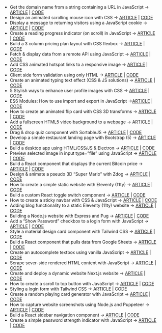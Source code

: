- Get the domain name from a string containing a URL in JavaScript -> [ARTICLE](https://www.michaelburrows.xyz/get-domain-name-url-javascript/) | [CODE](https://github.com/michael-burrows-github/blog/tree/master/2020/001%20-%20Get%20the%20domain%20name%20from%20a%20string%20containing%20a%20URL%20in%20JavaScript)
- Design an animated scrolling mouse icon with CSS -> [ARTICLE](https://www.michaelburrows.xyz/animated-scrolling-mouse-icon/) | [CODE](https://github.com/michael-burrows-github/blog/tree/master/2020/002%20-%20Design%20an%20animated%20scrolling%20mouse%20icon%20with%20CSS)
- Display a message to returning visitors using a JavaScript cookie -> [ARTICLE](https://www.michaelburrows.xyz/repeat-visitor-cookie-message/) | [CODE](https://github.com/michael-burrows-github/blog/tree/master/2020/003%20-%20Display%20a%20message%20to%20repeat%20visitors%20using%20a%20JavaScript%20cookie)
- Create a reading progress indicator (on scroll) in JavaScript -> [ARTICLE](https://www.michaelburrows.xyz/reading-progress-indicator/) | [CODE](https://github.com/michael-burrows-github/blog/tree/master/2020/004%20-%20Create%20a%20reading%20progress%20indicator%20(on%20scroll)%20in%20JavaScript)
- Build a 3 column pricing plan layout with CSS flexbox  -> [ARTICLE](https://www.michaelburrows.xyz/3-column-layout-css-flexbox/) | [CODE](https://github.com/michael-burrows-github/blog/tree/master/2020/005%20-%20Build%20a%203%20column%20pricing%20plan%20layout%20with%20CSS%20flexbox%20)
- Fetch & display data from a remote API using JavaScript -> [ARTICLE](https://www.michaelburrows.xyz/fetch-display-api-data-javascript/) | [CODE](https://github.com/michael-burrows-github/blog/tree/master/2020/006%20-%20Fetch%20%26%20display%20data%20from%20a%20remote%20API%20using%20JavaScript)
- Add CSS animated hotspot links to a responsive image -> [ARTICLE](https://www.michaelburrows.xyz/responsive-hotspot-links/) | [CODE](https://github.com/michael-burrows-github/blog/tree/master/2020/007%20-%20Add%20CSS%20animated%20hotspot%20links%20to%20a%20responsive%20image) 
- Client side form validation using only HTML -> [ARTICLE](https://www.michaelburrows.xyz/html-form-validation/) | [CODE](https://github.com/michael-burrows-github/blog/tree/master/2020/008%20-%20Client%20side%20form%20validation%20using%20only%20HTML)
- Create an animated typing text effect (CSS & JS solutions) -> [ARTICLE](https://www.michaelburrows.xyz/animated-typing-text-effect/) | [CODE](https://github.com/michael-burrows-github/blog/tree/master/2020/009%20-%20Create%20an%20animated%20typing%20text%20effect%20(CSS%20%26%20JS%20solutions))
- 5 Stylish ways to enhance user profile images with CSS -> [ARTICLE](https://www.michaelburrows.xyz/stylish-ways-to-enhance-profile-images/) | [CODE](https://github.com/michael-burrows-github/blog/tree/master/2020/010%20-%205%20Stylish%20ways%20to%20enhance%20user%20profile%20images%20with%20CSS)
- ES6 Modules: How to use import and export in JavaScript ->[ARTICLE](https://www.michaelburrows.xyz/es6-modules-import-export/) | [CODE](https://github.com/michael-burrows-github/blog/tree/master/2020/011%20-%20ES6%20Modules:%20How%20to%20use%20import%20and%20export%20in%20JavaScript)
- How to create an animated flip card with CSS 3D transforms -> [ARTICLE](https://www.michaelburrows.xyz/flip-card-css/) | [CODE](https://github.com/michael-burrows-github/blog/tree/master/2020/012%20-%20How%20to%20create%20an%20animated%20flip%20card%20with%20CSS%203D%20transforms)
- Add a fullscreen HTML5 video background to a webpage -> [ARTICLE](https://www.michaelburrows.xyz/fullscreen-video-background/) | [CODE](https://github.com/michael-burrows-github/blog/tree/master/2020/013%20-%20Add%20a%20fullscreen%20HTML5%20video%20background%20to%20a%20webpage)
- Drag & drop quiz component with SortableJS -> [ARTICLE](https://www.michaelburrows.xyz/sortable-drag-drop/) | [CODE](https://github.com/michael-burrows-github/blog/tree/master/2020/014%20-%20Drag%20%26%20drop%20quiz%20component%20with%20SortableJS)
- Develop a simple restaurant landing page with Bootstrap (5) -> [ARTICLE](https://www.michaelburrows.xyz/restaurant-landing-page-bootstrap/) | [CODE](https://github.com/michael-burrows-github/blog/tree/master/Develop%20a%20simple%20restaurant%20landing%20page%20with%20Bootstrap%20(5))
- Build a desktop app using HTML/CSS/JS & Electron -> [ARTICLE](https://www.michaelburrows.xyz/electron-desktop-clock-app/) | [CODE](https://github.com/michael-burrows-github/blog/tree/master/Build%20a%20desktop%20app%20using%20HTML%2C%20CSS%2C%20JS%20%26%20Electron)
- Preview selected image in input type=”file” using JavaScript  -> [ARTICLE](https://www.michaelburrows.xyz/preview-selected-img-file-input-js/) | [CODE](https://github.com/michael-burrows-github/blog/tree/master/Preview%20selected%20image%20in%20input%20type%3D%E2%80%9Dfile%E2%80%9D%20using%20JavaScript)
- Build a React component that displays the current Bitcoin price -> [ARTICLE](https://www.michaelburrows.xyz/react-component-bitcoin-price/‎) | [CODE](https://github.com/michael-burrows-github/blog/tree/master/Build%20a%20React%20component%20that%20displays%20the%20current%20Bitcoin%20price)
- Design & animate a pseudo 3D “Super Mario” with Zdog -> [ARTICLE](https://www.michaelburrows.xyz/design-super-mario-zdog/) | [CODE](https://github.com/michael-burrows-github/blog/tree/master/Design%20%26%20animate%20a%20pseudo%203D%20%E2%80%9CSuper%20Mario%E2%80%9D%20with%20Zdog)
- How to create a simple static website with Eleventy (11ty) -> [ARTICLE](https://www.michaelburrows.xyz/create-static-website-eleventy/) | [CODE](https://github.com/michael-burrows-github/blog/tree/master/How%20to%20create%20a%20simple%20static%20website%20with%20Eleventy%20(11ty))
- Build a custom React toggle switch component -> [ARTICLE](https://www.michaelburrows.xyz/react-toggle-switch-component/) | [CODE](https://github.com/michael-burrows-github/blog/tree/master/Build%20a%20custom%20React%20toggle%20switch%20component)
- How to create a sticky navbar with CSS & JavaScript -> [ARTICLE](https://www.michaelburrows.xyz/sticky-navbar/) | [CODE](https://github.com/michael-burrows-github/blog/tree/master/How%20to%20create%20a%20sticky%20navbar%20with%20CSS%20%26%20JavaScript)
- Adding blog functionality to a static Eleventy (11ty) website -> [ARTICLE](https://www.michaelburrows.xyz/add-blog-functionality-eleventy/) | [CODE](https://github.com/michael-burrows-github/blog/tree/master/Adding%20blog%20functionality%20to%20a%20static%20Eleventy%20(11ty)%20website)
- Building a Node.js website with Express and Pug -> [ARTICLE](https://www.michaelburrows.xyz/build-nodejs-website-with-express-pug/) | [CODE](https://github.com/michael-burrows-github/blog/tree/master/Building%20a%20Node.js%20website%20with%20Express%20and%20Pug)
- Add a “Show Password” checkbox to a login form with JavaScript -> [ARTICLE](https://www.michaelburrows.xyz/show-password-checkbox/) | [CODE](https://github.com/michael-burrows-github/blog/tree/master/Add%20a%20%22Show%20Password%22%20checkbox%20to%20a%20login%20form%20with%20JavaScript)
- Style a material design card component with Tailwind CSS -> [ARTICLE](https://www.michaelburrows.xyz/card-component-tailwind-css/) | [CODE](https://github.com/michael-burrows-github/blog/tree/master/Style%20a%20material%20design%20card%20component%20with%20Tailwind%20CSS)
- Build a React component that pulls data from Google Sheets -> [ARTICLE](https://www.michaelburrows.xyz/react-google-sheets/) | [CODE](https://github.com/michael-burrows-github/blog/tree/master/Build%20a%20React%20component%20that%20pulls%20data%20from%20Google%20Sheets)
- Create an autocomplete textbox using vanilla JavaScript -> [ARTICLE](https://www.michaelburrows.xyz/autocomplete-textbox-javascript/) | [CODE](https://github.com/michael-burrows-github/blog/tree/master/Create%20an%20autocomplete%20textbox%20using%20vanilla%20JavaScript)
- Scrape sever-side rendered HTML content with JavaScript -> [ARTICLE](https://www.michaelburrows.xyz/scrape-sever-side-content-javascript/) | [CODE](https://github.com/michael-burrows-github/blog/tree/master/Scrape%20sever-side%20rendered%20HTML%20content%20with%20JavaScript)
- Create and deploy a dynamic website Next.js website -> [ARTICLE](https://www.michaelburrows.xyz/create-deploy-dynamic-nextjs-website/) | [CODE](https://github.com/michael-burrows-github/blog/tree/master/Create%20and%20deploy%20a%20dynamic%20website%20with%20Next)
- How to create a scroll to top button with JavaScript -> [ARTICLE](https://www.michaelburrows.xyz/scroll-to-top-button-javascript/) | [CODE](https://github.com/michael-burrows-github/blog/tree/master/2020/031%20-%20How%20to%20create%20a%20scroll%20to%20top%20button%20with%20JavaScript)
- Styling a login form with Tailwind CSS -> [ARTICLE](https://www.michaelburrows.xyz/login-form-tailwind-css/) | [CODE](https://github.com/michael-burrows-github/blog/tree/master/2020/032%20-%20Styling%20a%20login%20form%20with%20Tailwind%20CSS)
- Create a random playing card generator with JavaScript -> [ARTICLE](https://www.michaelburrows.xyz/random-playing-card-javascript/) | [CODE](https://github.com/michael-burrows-github/blog/tree/master/2020/033%20-%20Create%20a%20random%20playing%20card%20generator%20with%20JavaScript)
- How to capture website screenshots using Node.js and Puppeteer -> [ARTICLE](https://www.michaelburrows.xyz/capture-screenshots-node-puppeteer/) | [CODE](https://github.com/michael-burrows-github/blog/tree/master/2020/034%20-%20How%20to%20capture%20website%20screenshots%20using%20Node.js%20and%20Puppeteer)
- Build a React sidebar navigation component -> [ARTICLE](https://www.michaelburrows.xyz/react-sidebar-navigation-component/) | [CODE](https://github.com/michael-burrows-github/blog/tree/master/2020/035%20-%20Build%20a%20React%20sidebar%20navigation%20component) 
- Create a simple password strength indicator with JavaScript -> [ARTICLE](https://www.michaelburrows.xyz/password-strength-javascript/) | [CODE](https://github.com/michael-burrows-github/blog/tree/master/2020/036%20-%20Create%20a%20simple%20password%20strength%20indicator%20with%20JavaScript)

